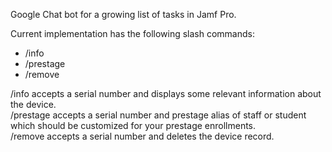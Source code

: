 Google Chat bot for a growing list of tasks in Jamf Pro.

Current implementation has the following slash commands:

<ul>
    <li>/info</li>
    <li>/prestage</li>
    <li>/remove</li>
</ul>

/info accepts a serial number and displays some relevant information about the device.  
/prestage accepts a serial number and prestage alias of staff or student which should be customized for your prestage enrollments.  
/remove accepts a serial number and deletes the device record.